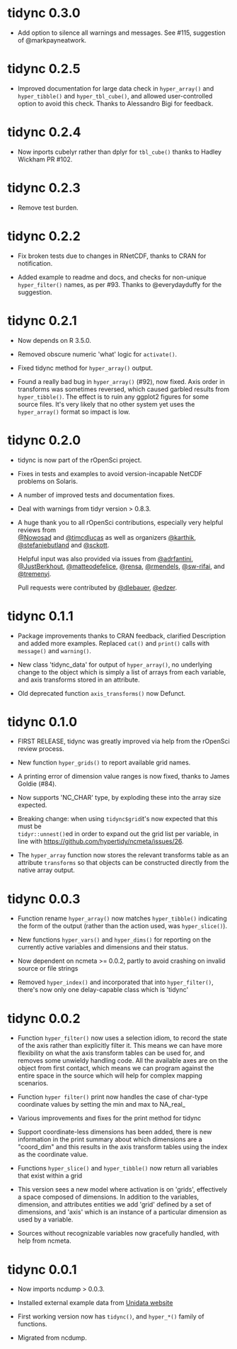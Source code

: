 # tidync 0.3.0

* Add option to silence all warnings and messages. See #115, suggestion of @markpayneatwork. 


# tidync 0.2.5

* Improved documentation for large data check in `hyper_array()` and `hyper_tibble()` and `hyper_tbl_cube()`, 
and allowed user-controlled option to avoid this check. Thanks to Alessandro Bigi for feedback. 

# tidync 0.2.4

* Now inports cubelyr rather than dplyr for `tbl_cube()` thanks to Hadley Wickham PR #102. 

# tidync 0.2.3

* Remove test burden. 

# tidync 0.2.2

* Fix broken tests due to changes in RNetCDF, thanks to CRAN for notification. 

* Added example to readme and docs, and checks for non-unique `hyper_filter()` names, as per #93. 
 Thanks to @everydayduffy for the suggestion. 

# tidync 0.2.1

* Now depends on R 3.5.0. 

* Removed obscure numeric 'what' logic for `activate()`. 

* Fixed tidync method for `hyper_array()` output. 

* Found a really bad bug in `hyper_array()` (#92), now fixed. Axis order in 
  transforms was sometimes reversed, which caused garbled results from `hyper_tibble()`. 
  The effect is to ruin any ggplot2 figures for some source files. It's very likely
  that no other system yet uses the `hyper_array()` format so impact is low.  

# tidync 0.2.0

* tidync is now part of the rOpenSci project. 

* Fixes in tests and examples to avoid version-incapable NetCDF problems on Solaris. 
 
* A number of improved tests and documentation fixes. 

* Deal with warnings from tidyr version > 0.8.3. 

* A huge thank you to all rOpenSci contributions, especially very helpful reviews from   
  [&#x0040;Nowosad](https://github.com/Nowosad) and [&#x0040;timcdlucas](https://github.com/timcdlucas) as well as organizers [&#x0040;karthik](https://github.com/karthik), [&#x0040;stefaniebutland](https://github.com/stefaniebutland)  and [&#x0040;sckott](https://github.com/sckott). 
  
  Helpful input was also provided via issues  from [&#x0040;adrfantini](https://github.com/adrfantini), [&#x0040;JustBerkhout](https://github.com/JustBerkhout), [&#x0040;matteodefelice](https://github.com/matteodefelice), [&#x0040;rensa](https://github.com/rensa), 
  [&#x0040;rmendels](https://github.com/rmendels), [&#x0040;sw-rifai](https://github.com/sw-rifai), and [&#x0040;tremenyi](https://github.com/tremenyi). 
  
  Pull requests were contributed by [&#x0040;dlebauer](https://github.com/dlebauer), [&#x0040;edzer](https://github.com/edzer). 

# tidync 0.1.1

* Package improvements thanks to CRAN feedback, clarified Description and added
  more examples. Replaced `cat()` and `print()` calls with `message()` and `warning()`. 

* New class 'tidync_data' for output of `hyper_array()`, no underlying change to 
  the object which is simply a list of arrays from each variable, and axis transforms 
  stored in an attribute. 

* Old deprecated function `axis_transforms()` now Defunct. 


# tidync 0.1.0

* FIRST RELEASE, tidync was greatly improved via help from the rOpenSci review 
  process. 

* New function `hyper_grids()` to report available grid names. 

* A printing error of dimension value ranges is now fixed, thanks to James Goldie 
  (#84). 

* Now supports 'NC_CHAR' type, by exploding these into the array size expected. 

* Breaking change: when using `tidync$grid`it's now expected that this must be  
  `tidyr::unnest()`ed in order to expand out the grid list per variable, in line 
  with https://github.com/hypertidy/ncmeta/issues/26. 
  
* The `hyper_array` function now stores the relevant transforms table as an attribute 
  `transforms` so that objects can be constructed directly from the native array 
  output. 

# tidync 0.0.3

* Function rename `hyper_array()` now matches `hyper_tibble()` indicating the form 
  of the output (rather than the action used, was `hyper_slice()`). 

* New functions `hyper_vars()` and `hyper_dims()` for reporting on the currently active 
  variables and dimensions and their status. 

* Now dependent on ncmeta >= 0.0.2, partly to avoid crashing on invalid source 
  or file strings

* Removed `hyper_index()` and incorporated that into `hyper_filter()`, there's 
  now only one delay-capable class which is 'tidync'


# tidync 0.0.2

* Function `hyper_filter()` now uses a selection idiom, to record the state of 
  the axis rather than explicitly filter it. This means we can have more flexibility 
  on what the axis transform tables can be used for, and removes some unwieldy 
  handling code. All the available axes are on the object from first contact, which 
  means we can program against the entire space in the source which will help for 
  complex mapping scenarios. 
 
* Function `hyper filter()` print now handles the case of char-type coordinate 
  values by setting the min and max to NA_real_

* Various improvements and fixes for the print method for tidync

* Support coordinate-less dimensions has been added, there is new information in 
  the print summary about which dimensions are a "coord_dim" and this results in 
  the axis transform tables using the index as the coordinate value.  

* Functions `hyper_slice()` and `hyper_tibble()` now return all variables that 
  exist within a grid

* This version sees a new model where activation is on 'grids', effectively a 
  space composed of dimensions. In addition to the variables, dimension, and attributes 
  entities we add 'grid' defined by a set of dimensions, and 'axis' which is an 
  instance of a particular dimension as used by a variable. 

* Sources without recognizable variables now gracefully handled, with help from 
  ncmeta. 

# tidync 0.0.1

* Now imports ncdump > 0.0.3. 

* Installed external example data from [Unidata website](https://www.unidata.ucar.edu/software/netcdf/examples/files.html)

* First working version now has `tidync()`, and `hyper_*()` family of functions. 

* Migrated from ncdump. 


